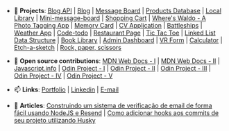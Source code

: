 - 📄 **Projects**: [Blog API](https://github.com/marcusicaro/blog) | [Blog](https://github.com/marcusicaro/blogpostspage-nextjs) | [Message Board](https://github.com/marcusicaro/members-only) | [Products Database](https://github.com/marcusicaro/inventory-application) | [Local Library](https://express-locallibrary-tutorial-production-a1ac.up.railway.app/catalog) | [Mini-message-board](https://mini-message-board-production-131f.up.railway.app/) | [Shopping Cart](https://github.com/marcusicaro/shopping-cart) | [Where's Waldo - A Photo Tagging App](https://github.com/marcusicaro/wheres-waldo) | [Memory Card](https://github.com/marcusicaro/chainsaw-man-memory-card) | [CV Application](https://github.com/marcusicaro/cv-application) | [Battleships](https://github.com/marcusicaro/battleships) | [Weather App](https://github.com/marcusicaro/weather-app) | [Code-todo](https://github.com/marcusicaro/code-todo) | [Restaurant Page](https://github.com/marcusicaro/burger-burger) | [Tic Tac Toe](https://github.com/marcusicaro/tic-tac-toe) | [Linked List Data Structure](https://github.com/marcusicaro/data-structure-linked-list) | [Book Library](https://github.com/marcusicaro/book-library) | [Admin Dashboard](https://github.com/marcusicaro/admin-dashboard) | [VR Form](https://github.com/marcusicaro/vrform) | [Calculator](https://github.com/marcusicaro/calculator) | [Etch-a-sketch](https://github.com/marcusicaro/etch-a-sketch) | [Rock, paper, scissors](https://github.com/marcusicaro/rock-paper-scissors)

- 🌱 **Open source contributions**: [MDN Web Docs - I](https://github.com/mdn/content/pull/22497) | [MDN Web Docs - II](https://github.com/mdn/content/pull/28334) | [Javascript.info](https://github.com/javascript-tutorial/en.javascript.info/pull/3334#issuecomment-1404104548) | [Odin Project - I](https://github.com/TheOdinProject/curriculum/pull/24763) | [Odin Project - II](https://github.com/TheOdinProject/curriculum/pull/24725) | [Odin Project - III](https://github.com/TheOdinProject/curriculum/pull/24985) | [Odin Project - IV](https://github.com/TheOdinProject/theodinproject/pull/3567) | [Odin Project - V](https://github.com/TheOdinProject/curriculum/pull/25019#issuecomment-1398592144)

- 📫 **Links**: [Portfolio](https://marcusicaro.com.br/) | [Linkedin](https://www.linkedin.com/in/marcus-%C3%ADcaro-118164234/) | [E-mail](mailto:marcusicaromc@gmail.com)

- 📰 **Articles**: [Construindo um sistema de verificação de email de forma fácil usando NodeJS e Resend](https://medium.com/@marcuscaro_51661/construindo-um-sistema-de-verifica%C3%A7%C3%A3o-de-email-de-forma-f%C3%A1cil-usando-nodejs-e-resend-9f94e99a953d) | [Como adicionar hooks aos commits de seu projeto utilizando Husky](https://dev.to/marcusicaro/como-adicionar-hooks-aos-commits-de-seu-projeto-utilizando-husky-32nh)
